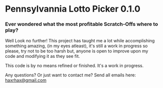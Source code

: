 # Pennsylvannia Lotto Picker 0.1.0

### Ever wondered what the most profitable Scratch-Offs where to play?

Well Look no further! This project  has taught me a lot while accomplishing something amazing, (in my eyes atleast), it's still a work in progress so please, try not to be too harsh but, anyone is open to improve upon my code and modifying it as they see fit.

This code is by no means refined or finished. It's a work in progress.

Any questions? Or just want to contact me?
Send all emails here: haxrhax@gmail.com
